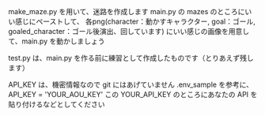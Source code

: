 make_maze.py を用いて、迷路を作成します
main.py の mazes のところにいい感じにペーストして、
各png(character：動かすキャラクター, goal：ゴール, goaled_character：ゴール後演出、回しています)
にいい感じの画像を用意して、main.py を動かしましょう

test.py は、main.py を作る前に練習として作成したものです（とりあえず残します）

API_KEY は、機密情報なので git にはあげていません
.env_sample を参考に、
API_KEY = 'YOUR_AOU_KEY'
この YOUR_API_KEY のところにあなたの API を貼り付けるなどとしてください
